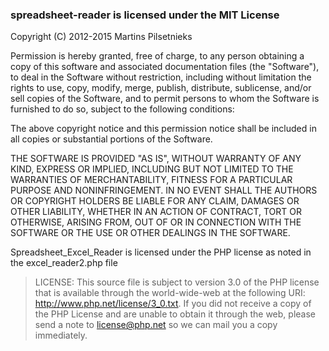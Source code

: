 ### spreadsheet-reader is licensed under the MIT License

Copyright (C) 2012-2015 Martins Pilsetnieks

Permission is hereby granted, free of charge, to any person obtaining a copy of
this software and associated documentation files (the "Software"), to deal in
the Software without restriction, including without limitation the rights to
use, copy, modify, merge, publish, distribute, sublicense, and/or sell copies of
the Software, and to permit persons to whom the Software is furnished to do so,
subject to the following conditions:

The above copyright notice and this permission notice shall be included in all
copies or substantial portions of the Software.

THE SOFTWARE IS PROVIDED "AS IS", WITHOUT WARRANTY OF ANY KIND, EXPRESS OR
IMPLIED, INCLUDING BUT NOT LIMITED TO THE WARRANTIES OF MERCHANTABILITY, FITNESS
FOR A PARTICULAR PURPOSE AND NONINFRINGEMENT. IN NO EVENT SHALL THE AUTHORS OR
COPYRIGHT HOLDERS BE LIABLE FOR ANY CLAIM, DAMAGES OR OTHER LIABILITY, WHETHER
IN AN ACTION OF CONTRACT, TORT OR OTHERWISE, ARISING FROM, OUT OF OR IN
CONNECTION WITH THE SOFTWARE OR THE USE OR OTHER DEALINGS IN THE SOFTWARE.

Spreadsheet_Excel_Reader is licensed under the PHP license as noted in the excel_reader2.php file

> LICENSE: This source file is subject to version 3.0 of the PHP license
> that is available through the world-wide-web at the following URI:
> http://www.php.net/license/3_0.txt.  If you did not receive a copy of
> the PHP License and are unable to obtain it through the web, please
> send a note to license@php.net so we can mail you a copy immediately.
